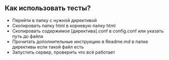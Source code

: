 ## Как использовать тесты?

- Перейти в папку с нужной директивой
- Скопировать папку html в корневую папку html
- Скопировать содержимое [директива].conf в config.conf или указать путь до файла
- Прочитать дополнительные инструкцию в Readme.md в папке директивы если такой файл есть
- Запустить сервер, проверить что всё работает